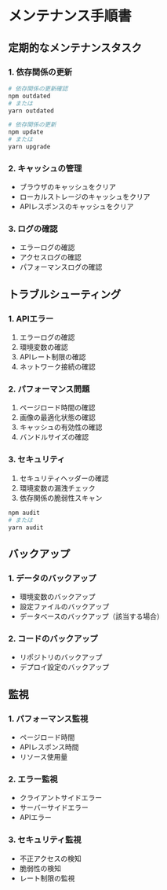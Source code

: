 # メンテナンス手順書

## 定期的なメンテナンスタスク

### 1. 依存関係の更新
```bash
# 依存関係の更新確認
npm outdated
# または
yarn outdated

# 依存関係の更新
npm update
# または
yarn upgrade
```

### 2. キャッシュの管理
- ブラウザのキャッシュをクリア
- ローカルストレージのキャッシュをクリア
- APIレスポンスのキャッシュをクリア

### 3. ログの確認
- エラーログの確認
- アクセスログの確認
- パフォーマンスログの確認

## トラブルシューティング

### 1. APIエラー
1. エラーログの確認
2. 環境変数の確認
3. APIレート制限の確認
4. ネットワーク接続の確認

### 2. パフォーマンス問題
1. ページロード時間の確認
2. 画像の最適化状態の確認
3. キャッシュの有効性の確認
4. バンドルサイズの確認

### 3. セキュリティ
1. セキュリティヘッダーの確認
2. 環境変数の漏洩チェック
3. 依存関係の脆弱性スキャン
```bash
npm audit
# または
yarn audit
```

## バックアップ

### 1. データのバックアップ
- 環境変数のバックアップ
- 設定ファイルのバックアップ
- データベースのバックアップ（該当する場合）

### 2. コードのバックアップ
- リポジトリのバックアップ
- デプロイ設定のバックアップ

## 監視

### 1. パフォーマンス監視
- ページロード時間
- APIレスポンス時間
- リソース使用量

### 2. エラー監視
- クライアントサイドエラー
- サーバーサイドエラー
- APIエラー

### 3. セキュリティ監視
- 不正アクセスの検知
- 脆弱性の検知
- レート制限の監視 